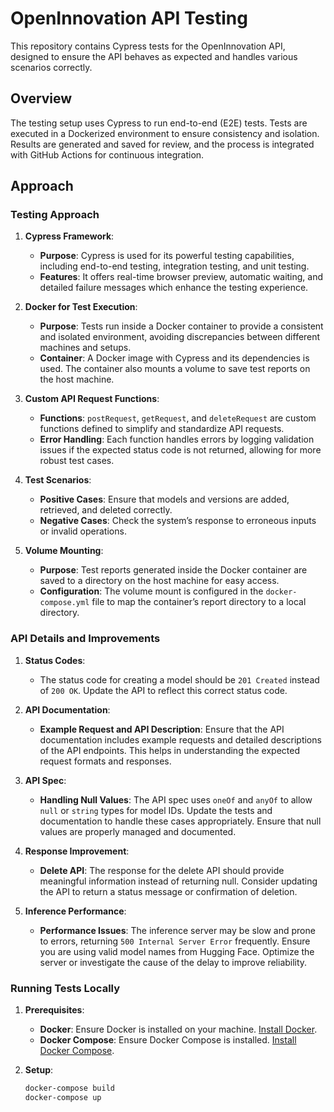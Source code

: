 # OpenInnovation API Testing

This repository contains Cypress tests for the OpenInnovation API, designed to ensure the API behaves as expected and handles various scenarios correctly.

## Overview

The testing setup uses Cypress to run end-to-end (E2E) tests. Tests are executed in a Dockerized environment to ensure consistency and isolation. Results are generated and saved for review, and the process is integrated with GitHub Actions for continuous integration.

## Approach

### Testing Approach

1. **Cypress Framework**:
   - **Purpose**: Cypress is used for its powerful testing capabilities, including end-to-end testing, integration testing, and unit testing.
   - **Features**: It offers real-time browser preview, automatic waiting, and detailed failure messages which enhance the testing experience.

2. **Docker for Test Execution**:
   - **Purpose**: Tests run inside a Docker container to provide a consistent and isolated environment, avoiding discrepancies between different machines and setups.
   - **Container**: A Docker image with Cypress and its dependencies is used. The container also mounts a volume to save test reports on the host machine.

3. **Custom API Request Functions**:
   - **Functions**: `postRequest`, `getRequest`, and `deleteRequest` are custom functions defined to simplify and standardize API requests.
   - **Error Handling**: Each function handles errors by logging validation issues if the expected status code is not returned, allowing for more robust test cases.

4. **Test Scenarios**:
   - **Positive Cases**: Ensure that models and versions are added, retrieved, and deleted correctly.
   - **Negative Cases**: Check the system’s response to erroneous inputs or invalid operations.

5. **Volume Mounting**:
   - **Purpose**: Test reports generated inside the Docker container are saved to a directory on the host machine for easy access.
   - **Configuration**: The volume mount is configured in the `docker-compose.yml` file to map the container’s report directory to a local directory.

### API Details and Improvements

1. **Status Codes**:
   - The status code for creating a model should be `201 Created` instead of `200 OK`. Update the API to reflect this correct status code.

2. **API Documentation**:
   - **Example Request and API Description**: Ensure that the API documentation includes example requests and detailed descriptions of the API endpoints. This helps in understanding the expected request formats and responses.

3. **API Spec**:
   - **Handling Null Values**: The API spec uses `oneOf` and `anyOf` to allow `null` or `string` types for model IDs. Update the tests and documentation to handle these cases appropriately. Ensure that null values are properly managed and documented.

4. **Response Improvement**:
   - **Delete API**: The response for the delete API should provide meaningful information instead of returning null. Consider updating the API to return a status message or confirmation of deletion.

5. **Inference Performance**:
   - **Performance Issues**: The inference server may be slow and prone to errors, returning `500 Internal Server Error` frequently. Ensure you are using valid model names from Hugging Face. Optimize the server or investigate the cause of the delay to improve reliability.

### Running Tests Locally

1. **Prerequisites**:
   - **Docker**: Ensure Docker is installed on your machine. [Install Docker](https://docs.docker.com/get-docker/).
   - **Docker Compose**: Ensure Docker Compose is installed. [Install Docker Compose](https://docs.docker.com/compose/install/).

2. **Setup**:
   ```bash
   docker-compose build
   docker-compose up
